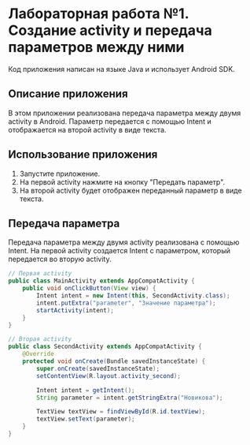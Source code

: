# Лабораторная работа №1. Создание activity и передача параметров между ними
Код приложения написан на языке Java и использует Android SDK.
## Описание приложения
В этом приложении реализована передача параметра между двумя activity в Android. Параметр передается с помощью Intent и отображается на второй activity в виде текста.
## Использование приложения
1. Запустите приложение.
2. На первой activity нажмите на кнопку "Передать параметр".
3. На второй activity будет отображен переданный параметр в виде текста.

## Передача параметра
Передача параметра между двумя activity реализована с помощью Intent. На первой activity создается Intent с параметром, который передается во вторую activity.
```java
// Первая activity
public class MainActivity extends AppCompatActivity {
    public void onClickButton(View view) {
        Intent intent = new Intent(this, SecondActivity.class);
        intent.putExtra("parameter", "Значение параметра");
        startActivity(intent);
    }
}

// Вторая activity
public class SecondActivity extends AppCompatActivity {
    @Override
    protected void onCreate(Bundle savedInstanceState) {
        super.onCreate(savedInstanceState);
        setContentView(R.layout.activity_second);

        Intent intent = getIntent();
        String parameter = intent.getStringExtra("Новикова");

        TextView textView = findViewById(R.id.textView);
        textView.setText(parameter);
    }
}
